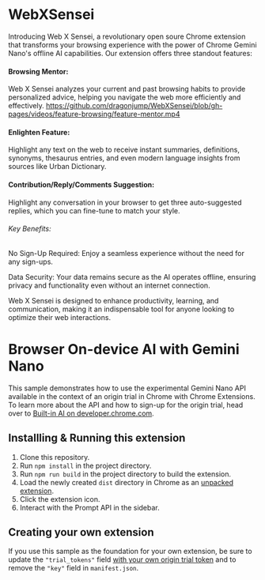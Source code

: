 # WebXSensei

Introducing Web X Sensei, a revolutionary open soure Chrome extension that transforms your browsing experience with the power of Chrome Gemini Nano's offline AI capabilities. Our extension offers three standout features:

#### Browsing Mentor:
Web X Sensei analyzes your current and past browsing habits to provide personalized advice, helping you navigate the web more efficiently and effectively.
https://github.com/dragonjump/WebXSensei/blob/gh-pages/videos/feature-browsing/feature-mentor.mp4

#### Enlighten Feature: 
Highlight any text on the web to receive instant summaries, definitions, synonyms, thesaurus entries, and even modern language insights from sources like Urban Dictionary.

####  Contribution/Reply/Comments Suggestion:
Highlight any conversation in your browser to get three auto-suggested replies, which you can fine-tune to match your style.

###### Key Benefits:

No Sign-Up Required: Enjoy a seamless experience without the need for any sign-ups.

Data Security: Your data remains secure as the AI operates offline, ensuring privacy and functionality even without an internet connection.

Web X Sensei is designed to enhance productivity, learning, and communication, making it an indispensable tool for anyone looking to optimize their web interactions.



# Browser On-device AI with Gemini Nano

This sample demonstrates how to use the experimental Gemini Nano API available in the context of an origin trial in Chrome with Chrome Extensions. To learn more about the API and how to sign-up for the origin trial, head over to [Built-in AI on developer.chrome.com](https://developer.chrome.com/docs/extensions/ai/prompt-api).
 

## Installling & Running this extension

1. Clone this repository.
1. Run `npm install` in the project directory.
1. Run `npm run build` in the project directory to build the extension.
1. Load the newly created `dist` directory in Chrome as an [unpacked extension](https://developer.chrome.com/docs/extensions/get-started/tutorial/hello-world#load-unpacked).
1. Click the extension icon.
1. Interact with the Prompt API in the sidebar.

## Creating your own extension

If you use this sample as the foundation for your own extension, be sure to update the `"trial_tokens"` field [with your own origin trial token](https://developer.chrome.com/docs/web-platform/origin-trials#extensions) and to remove the `"key"` field in `manifest.json`.
